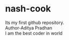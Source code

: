 # nash-cook
Its my first github repository.
<br>
Author-Aditya Pradhan
<br>
I am the best coder in world

